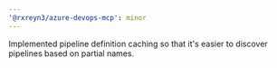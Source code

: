 ```yaml
---
'@rxreyn3/azure-devops-mcp': minor
---
```


Implemented pipeline definition caching so that it's easier to discover pipelines based on partial names.
